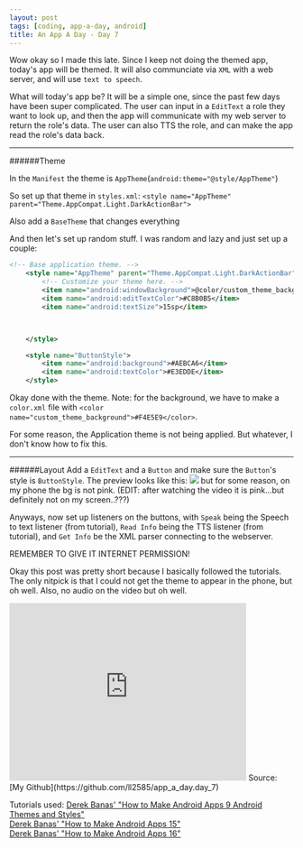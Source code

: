 ```yaml
---
layout: post
tags: [coding, app-a-day, android]
title: An App A Day - Day 7
---
```

Wow okay so I made this late. Since I keep not doing the themed app, today's app will be themed. It will also communciate via `XML` with a web server, and will use `text to speech`.

What will today's app be? It will be a simple one, since the past few days have been super complicated.  The user can input in a `EditText` a role they want to look up, and then the app will communicate with my web server to return the role's data.  The user can also TTS the role, and can make the app read the role's data back.

------
######Theme

In the `Manifest` the theme is `AppTheme`(`android:theme="@style/AppTheme"`)

So set up that theme in `styles.xml`: `<style name="AppTheme" parent="Theme.AppCompat.Light.DarkActionBar">`

Also add a `BaseTheme` that changes everything

And then let's set up random stuff.  I was random and lazy and just set up a couple:

```xml
<!-- Base application theme. -->
    <style name="AppTheme" parent="Theme.AppCompat.Light.DarkActionBar">
        <!-- Customize your theme here. -->
        <item name="android:windowBackground">@color/custom_theme_background</item>
        <item name="android:editTextColor">#C8B0B5</item>
        <item name="android:textSize">15sp</item>



    </style>

    <style name="ButtonStyle">
        <item name="android:background">#AEBCA6</item>
        <item name="android:textColor">#E3EDDE</item>
    </style>
```

Okay done with the theme.  Note: for the background, we have to make a `color.xml` file with `<color name="custom_theme_background">#F4E5E9</color>`.

For some reason, the Application theme is not being applied. But whatever, I don't know how to fix this.

------
######Layout
Add a `EditText` and a `Button` and make sure the `Button`'s style is `ButtonStyle`. The preview looks like this:
![](http://i.imgur.com/cR5K1Wx.png)
but for some reason, on my phone the bg is not pink. (EDIT: after watching the video it is pink...but definitely not on my screen..???)

Anyways, now set up listeners on the buttons, with `Speak` being the Speech to text listener (from tutorial), `Read Info` being the TTS listener (from tutorial), and `Get Info` be the XML parser connecting to the webserver.

REMEMBER TO GIVE IT INTERNET PERMISSION!

Okay this post was pretty short because I basically followed the tutorials.  The only nitpick is that I could not get the theme to appear in the phone, but oh well.  Also, no audio on the video but oh well.

<iframe width="420" height="315" src="https://www.youtube.com/embed/R5KhG-x0z70" frameborder="0" allowfullscreen></iframe>
Source: [My Github](https://github.com/ll2585/app_a_day.day_7)

Tutorials used:
[Derek Banas' "How to Make Android Apps 9 Android Themes and Styles"](https://www.youtube.com/watch?v=W3xHIN15hP8)  
[Derek Banas' "How to Make Android Apps 15"](https://www.youtube.com/watch?v=HVvYRcxSq-Y)  
[Derek Banas' "How to Make Android Apps 16"](https://www.youtube.com/watch?v=ympxfKM4Uec)  